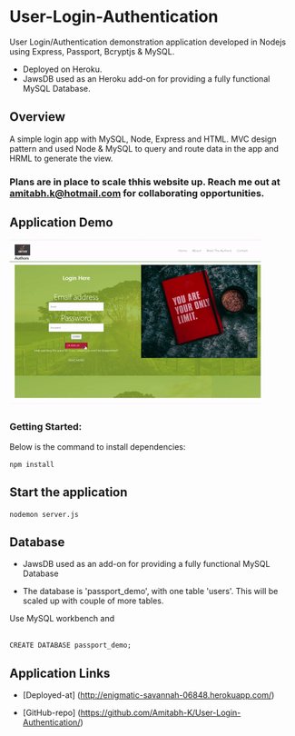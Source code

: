 # User-Login-Authentication

User Login/Authentication demonstration application developed in Nodejs using Express, Passport, Bcryptjs & MySQL.

* Deployed on Heroku.
* JawsDB used as an Heroku add-on for providing a fully functional MySQL Database.


## Overview

 A simple login app with MySQL, Node, Express and HTML. MVC design pattern and used Node & MySQL to query and route data in the app and HRML to generate the view.

### Plans are in place to scale thhis website up. Reach me out at amitabh.k@hotmail.com for collaborating opportunities.

## Application Demo

![Demo](./public/img/demo.gif)


### Getting Started:

Below is the command to install dependencies:

```
npm install

```

## Start the application

```
nodemon server.js

```
## Database

* JawsDB used as an add-on for providing a fully functional MySQL Database

* The database is 'passport_demo', with one table 'users'. This will be scaled up with couple of more tables.

Use MySQL workbench and 

```

CREATE DATABASE passport_demo;

```


## Application Links


* [Deployed-at] (http://enigmatic-savannah-06848.herokuapp.com/)

* [GitHub-repo] (https://github.com/Amitabh-K/User-Login-Authentication/)


